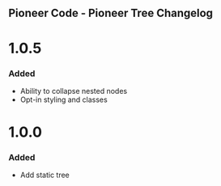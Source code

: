 ## Pioneer Code - Pioneer Tree Changelog

<a name="1.0.5"></a>
# 1.0.5
### Added
* Ability to collapse nested nodes
* Opt-in styling and classes

<a name="1.0.0"></a>
# 1.0.0
### Added
* Add static tree
